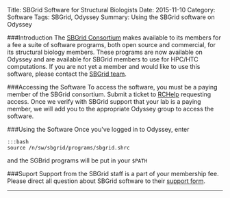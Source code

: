 Title: SBGrid Software for Structural Biologists
Date: 2015-11-10
Category: Software
Tags: SBGrid, Odyssey
Summary: Using the SBGrid software on Odyssey

###Introduction
The [SBGrid Consortium](https://sbgrid.org/) makes available to its members for a fee a suite of software programs, both open source and commercial, for its structural biology members. These programs are now available on Odyssey and are available for SBGrid members to use for HPC/HTC computations. If you are not yet a member and would like to use this software, please contact the [SBGrid team](https://sbgrid.org/join/).

###Accessing the Software
To access the software, you must be a paying member of the SBGrid consortium. Submit a ticket to [RCHelp](https://portal.rc.fas.harvard.edu) requesting access. Once we verify with SBGrid support that your lab is a paying member, we will add you to the appropriate Odyssey group to access the software.

###Using the Software
Once you've logged in to Odyssey, enter

    :::bash
    source /n/sw/sbgrid/programs/sbgrid.shrc

and the SGBrid programs will be put in your `$PATH`

###Suport
Support from the SBGrid staff is a part of your membership fee. Please direct all question about SBGrid software to their [support form](https://sbgrid.org/help/?tab=contact-us).

<hr />
